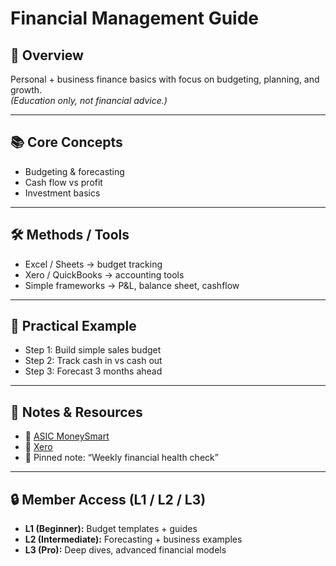 # Financial Management Guide

## 🔑 Overview
Personal + business finance basics with focus on budgeting, planning, and growth.  
*(Education only, not financial advice.)*

---

## 📚 Core Concepts
- Budgeting & forecasting  
- Cash flow vs profit  
- Investment basics  

---

## 🛠️ Methods / Tools
- Excel / Sheets → budget tracking  
- Xero / QuickBooks → accounting tools  
- Simple frameworks → P&L, balance sheet, cashflow  

---

## 🎯 Practical Example
- Step 1: Build simple sales budget  
- Step 2: Track cash in vs cash out  
- Step 3: Forecast 3 months ahead  

---

## 📌 Notes & Resources
- 🔗 [ASIC MoneySmart](https://moneysmart.gov.au/)  
- 🔗 [Xero](https://www.xero.com/)  
- 📄 Pinned note: “Weekly financial health check”  

---

## 🔒 Member Access (L1 / L2 / L3)
- **L1 (Beginner):** Budget templates + guides  
- **L2 (Intermediate):** Forecasting + business examples  
- **L3 (Pro):** Deep dives, advanced financial models  
